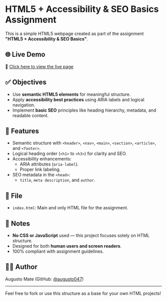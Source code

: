 # HTML5 + Accessibility & SEO Basics Assignment 

This is a simple HTML5 webpage created as part of the assignment **"HTML5 + Accessibility & SEO Basics"**.

## 🌐 Live Demo
🔗 [Click here to view the live page](https://augusto047.github.io/html5-seo-accessibility-assignment/)

## ✅ Objectives

- Use **semantic HTML5 elements** for meaningful structure.
- Apply **accessibility best practices** using ARIA labels and logical navigation.
- Implement **basic SEO** principles like heading hierarchy, metadata, and readable content.

## 📂 Features

- Semantic structure with `<header>`, `<nav>`, `<main>`, `<section>`, `<article>`, and `<footer>`.
- Logical heading order (`<h1>` to `<h3>`) for clarity and SEO.
- Accessibility enhancements:
  - ARIA attributes (`aria-label`).
  - Proper link labeling.
- SEO metadata in the `<head>`:
  - `title`, `meta description`, and `author`.

## 📁 File

- `index.html`: Main and only HTML file for the assignment.

## 📌 Notes

- **No CSS or JavaScript** used — this project focuses solely on HTML structure.
- Designed for both **human users and screen readers**.
- 100% compliant with assignment guidelines.

## 👨‍💻 Author

Augusto Mate (GitHub: [@augusto047](https://github.com/augusto047))

---

Feel free to fork or use this structure as a base for your own HTML projects!
